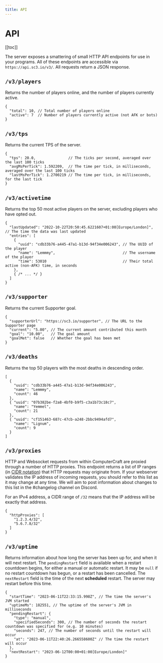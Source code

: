 ```yaml
---
title: API
---
```


# API

[[toc]]

The server exposes a smattering of small HTTP API endpoints for use in your programs. All of these endpoints are
accessible via `https://api.sc3.io/v3/`. All requests return a JSON response.

## `/v3/players`

Returns the number of players online, and the number of players currently active.

```json5
{
  "total": 10, // Total number of players online
  "active": 7  // Number of players currently active (not AFK or bots)
}
```

## `/v3/tps`

Returns the current TPS of the server.

```json5
{
  "tps": 20.0,               // The ticks per second, averaged over the last 100 ticks
  "avgMsPerTick": 1.592209,  // The time per tick, in milliseconds, averaged over the last 100 ticks
  "lastMsPerTick": 1.2700219 // The time per tick, in milliseconds, for the last tick
}
```

## `/v3/activetime`

Returns the top 50 most active players on the server, excluding players who have opted out.

```json5
{
  "lastUpdated": "2022-10-22T20:50:45.6221607+01:00[Europe/London]", // The time the data was last updated
  "entries": [
    {
      "uuid": "cdb33b76-a445-47a1-b13d-94f34e006243", // The UUID of the player
      "name": "Lemmmy",                               // The username of the player
      "time": 53010                                   // Their total active (non-AFK) time, in seconds
    },
    { /* ... */ }
  ]
} 
```

## `/v3/supporter`

Returns the current Supporter goal.

```json5
{
  "supporterUrl": "https://sc3.io/supporter", // The URL to the Supporter page
  "current": "5.00", // The current amount contributed this month
  "goal": "10.00",   // The goal amount
  "goalMet": false   // Whether the goal has been met
} 
```

## `/v3/deaths`

Returns the top 50 players with the most deaths in descending order.

```json5
[
  { 
    "uuid": "cdb33b76-a445-47a1-b13d-94f34e006243",
    "name": "Lemmmy",
    "count": 46
  },
  { "uuid": "07b382be-f2a8-4bf0-b9f5-c3a1b73c18c7",
    "name": "Yemmel",
    "count": 21
  },
  { "uuid": "cf151463-687c-47cb-a248-2bbc9494afd7",
    "name": "Lignum",
    "count": 9
  }
]
```

## `/v3/proxies`

HTTP and Websocket requests from within ComputerCraft are proxied through a number of HTTP proxies. This endpoint 
returns a list of IP ranges (in 
[CIDR notation](https://en.wikipedia.org/wiki/Classless_Inter-Domain_Routing#CIDR_notation)) that HTTP requests may
originate from. If your webserver validates the IP address of incoming requests, you should refer to this list as it may
change at any time. We will aim to post information about changes to this list in the #changelog channel on Discord.

For an IPv4 address, a CIDR range of `/32` means that the IP address will be exactly that address.

```json5
{
  "httpProxies": [
    "1.2.3.4/32",
    "5.6.7.8/32"
  ]
}
```

## `/v3/uptime`

Returns information about how long the server has been up for, and when it will next restart. The `pendingRestart` field
is available when a restart countdown begins, for either a manual or automatic restart. It may be `null` if no restart
countdown has begun, or a restart has been cancelled. The `nextRestart` field is the time of the next **scheduled**
restart. The server may restart before this time.

```json5
{
  "startTime": "2023-06-11T22:33:15.998Z", // The time the server's JVM started
  "uptimeMs": 182551, // The uptime of the server's JVM in milliseconds
  "pendingRestart": {
    "type": "manual",
    "specifiedSeconds": 300, // The number of seconds the restart countdown was specified for (e.g. 10 minutes)
    "seconds": 247, // The number of seconds until the restart will occur
    "at": "2023-06-11T22:40:26.266558600Z" // The time the restart will occur
  },
  "nextRestart": "2023-06-12T00:00+01:00[Europe/London]"
}
```
